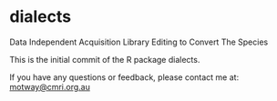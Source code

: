# dialects
Data Independent Acquisition Library Editing to Convert The Species

This is the initial commit of the R package dialects.

If you have any questions or feedback, please contact me at: motway@cmri.org.au
